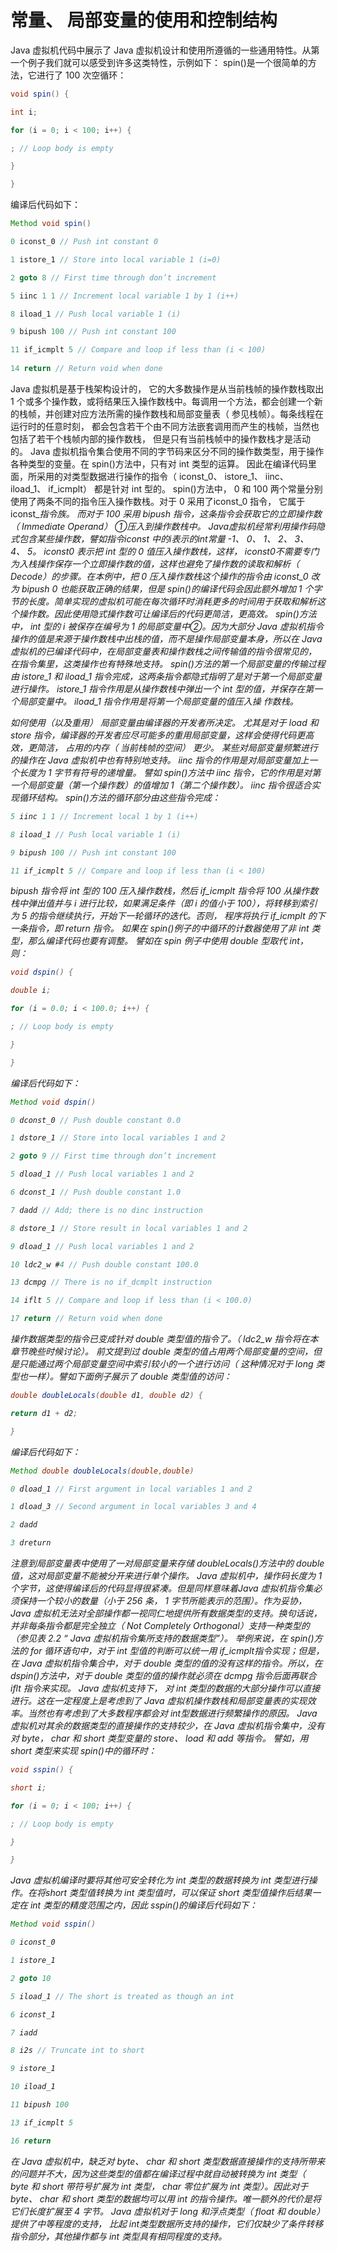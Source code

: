 # 常量、 局部变量的使用和控制结构 

Java 虚拟机代码中展示了 Java 虚拟机设计和使用所遵循的一些通用特性。从第一个例子我们就可以感受到许多这类特性，示例如下：
spin()是一个很简单的方法，它进行了 100 次空循环：

```java
void spin() {

int i;

for (i = 0; i < 100; i++) {

; // Loop body is empty

}

}
```

编译后代码如下：

```java
Method void spin()

0 iconst_0 // Push int constant 0

1 istore_1 // Store into local variable 1 (i=0)

2 goto 8 // First time through don’t increment

5 iinc 1 1 // Increment local variable 1 by 1 (i++)

8 iload_1 // Push local variable 1 (i)

9 bipush 100 // Push int constant 100

11 if_icmplt 5 // Compare and loop if less than (i < 100) 
  
14 return // Return void when done
```

Java 虚拟机是基于栈架构设计的， 它的大多数操作是从当前栈帧的操作数栈取出 1 个或多个操作数，或将结果压入操作数栈中。每调用一个方法，都会创建一个新的栈帧，并创建对应方法所需的操作数栈和局部变量表（ 参见栈帧）。每条线程在运行时的任意时刻， 都会包含若干个由不同方法嵌套调用而产生的栈帧，当然也包括了若干个栈帧内部的操作数栈， 但是只有当前栈帧中的操作数栈才是活动的。
Java 虚拟机指令集合使用不同的字节码来区分不同的操作数类型，用于操作各种类型的变量。在 spin()方法中，只有对 int 类型的运算。 因此在编译代码里面，所采用的对类型数据进行操作的指令（ iconst_0、 istore_1、 iinc、 iload_1、 if_icmplt） 都是针对 int 型的。
spin()方法中， 0 和 100 两个常量分别使用了两条不同的指令压入操作数栈。对于 0 采用了iconst_0 指令， 它属于 iconst_<i>指令族。 而对于 100 采用 bipush 指令，这条指令会获取它的立即操作数（ Immediate Operand） ①压入到操作数栈中。
Java虚拟机经常利用操作码隐式包含某些操作数，譬如指令iconst<i> 中的i表示的int常量 -1、 0、 1、 2、 3、 4、 5。 iconst0 表示把 int 型的 0 值压入操作数栈，这样， iconst0不需要专门为入栈操作保存一个立即操作数的值，这样也避免了操作数的读取和解析（ Decode）的步骤。在本例中，把 0 压入操作数栈这个操作的指令由 iconst_0 改为 bipush 0 也能获取正确的结果，但是 spin()的编译代码会因此额外增加 1 个字节的长度。简单实现的虚拟机可能在每次循环时消耗更多的时间用于获取和解析这个操作数。因此使用隐式操作数可让编译后的代码更简洁，更高效。
spin()方法中， int 型的 i 被保存在编号为 1 的局部变量中②。因为大部分 Java 虚拟机指令操作的值是来源于操作数栈中出栈的值，而不是操作局部变量本身，所以在 Java 虚拟机的已编译代码中，在局部变量表和操作数栈之间传输值的指令很常见的， 在指令集里，这类操作也有特殊地支持。 spin()方法的第一个局部变量的传输过程由 istore_1 和 iload_1 指令完成，这两条指令都隐式指明了是对于第一个局部变量进行操作。 istore_1 指令作用是从操作数栈中弹出一个 int 型的值，并保存在第一个局部变量中。 iload_1 指令作用是将第一个局部变量的值压入操
作数栈。 

如何使用（以及重用） 局部变量由编译器的开发者所决定。 尤其是对于 load 和 store 指令，编译器的开发者应尽可能多的重用局部变量，这样会使得代码更高效，更简洁， 占用的内存（ 当前栈帧的空间） 更少。
某些对局部变量频繁进行的操作在 Java 虚拟机中也有特别地支持。 iinc 指令的作用是对局部变量加上一个长度为 1 字节有符号的递增量。 譬如 spin()方法中 iinc 指令，它的作用是对第一个局部变量（第一个操作数）的值增加 1（第二个操作数）。 iinc 指令很适合实现循环结构。
spin()方法的循环部分由这些指令完成：

```java
5 iinc 1 1 // Increment local 1 by 1 (i++)

8 iload_1 // Push local variable 1 (i)

9 bipush 100 // Push int constant 100

11 if_icmplt 5 // Compare and loop if less than (i < 100)

```

bipush 指令将 int 型的 100 压入操作数栈，然后 if_icmplt 指令将 100 从操作数栈中弹出值并与 i 进行比较，如果满足条件（即 i 的值小于 100），将转移到索引为 5 的指令继续执行，开始下一轮循环的迭代。否则， 程序将执行 if_icmplt 的下一条指令，即 return 指令。
如果在 spin()例子的中循环的计数器使用了非 int 类型，那么编译代码也要有调整。 譬如在 spin 例子中使用 double 型取代 int，则：

```java
void dspin() {

double i;

for (i = 0.0; i < 100.0; i++) {

; // Loop body is empty

}

}
```

编译后代码如下：

```java
Method void dspin()

0 dconst_0 // Push double constant 0.0

1 dstore_1 // Store into local variables 1 and 2

2 goto 9 // First time through don’t increment

5 dload_1 // Push local variables 1 and 2

6 dconst_1 // Push double constant 1.0

7 dadd // Add; there is no dinc instruction

8 dstore_1 // Store result in local variables 1 and 2

9 dload_1 // Push local variables 1 and 2

10 ldc2_w #4 // Push double constant 100.0

13 dcmpg // There is no if_dcmplt instruction

14 iflt 5 // Compare and loop if less than (i < 100.0) 

17 return // Return void when done
```

操作数据类型的指令已变成针对 double 类型值的指令了。（ ldc2_w 指令将在本章节晚些时候讨论）。
前文提到过 double 类型的值占用两个局部变量的空间，但是只能通过两个局部变量空间中索引较小的一个进行访问（ 这种情况对于 long 类型也一样）。譬如下面例子展示了 double 类型值的访问：

```java
double doubleLocals(double d1, double d2) {

return d1 + d2;

}
```

编译后代码如下：

```java
Method double doubleLocals(double,double)

0 dload_1 // First argument in local variables 1 and 2

1 dload_3 // Second argument in local variables 3 and 4

2 dadd

3 dreturn

```

注意到局部变量表中使用了一对局部变量来存储 doubleLocals()方法中的 double 值，这对局部变量不能被分开来进行单个操作。
Java 虚拟机中，操作码长度为 1 个字节，这使得编译后的代码显得很紧凑。但是同样意味着Java 虚拟机指令集必须保持一个较小的数量（小于 256 条， 1 字节所能表示的范围）。作为妥协，Java 虚拟机无法对全部操作都一视同仁地提供所有数据类型的支持。换句话说，并非每条指令都是完全独立（ Not Completely Orthogonal）支持一种类型的（参见表 2.2 “ Java 虚拟机指令集所支持的数据类型”）。
举例来说，在 spin()方法的 for 循环语句中，对于 int 型值的判断可以统一用 if_icmplt指令实现；但是，在 Java 虚拟机指令集合中，对于 double 类型的值的没有这样的指令。所以，在 dspin()方法中，对于 double 类型的值的操作就必须在 dcmpg 指令后面再联合 iflt 指令来实现。
Java 虚拟机支持下， 对 int 类型的数据的大部分操作可以直接进行。这在一定程度上是考虑到了 Java 虚拟机操作数栈和局部变量表的实现效率。当然也有考虑到了大多数程序都会对 int型数据进行频繁操作的原因。 Java 虚拟机对其余的数据类型的直接操作的支持较少，在 Java 虚拟机指令集中，没有对 byte， char 和 short 类型变量的 store、 load 和 add 等指令。 譬如，用 short 类型来实现 spin()中的循环时： 

```java
void sspin() {

short i;

for (i = 0; i < 100; i++) {

; // Loop body is empty

}

}

```

Java 虚拟机编译时要将其他可安全转化为 int 类型的数据转换为 int 类型进行操作。在将short 类型值转换为 int 类型值时，可以保证 short 类型值操作后结果一定在 int 类型的精度范围之内，因此 sspin()的编译后代码如下：

```java
Method void sspin()

0 iconst_0

1 istore_1

2 goto 10

5 iload_1 // The short is treated as though an int

6 iconst_1

7 iadd

8 i2s // Truncate int to short

9 istore_1

10 iload_1

11 bipush 100

13 if_icmplt 5

16 return
```

在 Java 虚拟机中，缺乏对 byte、 char 和 short 类型数据直接操作的支持所带来的问题并不大，因为这些类型的值都在编译过程中就自动被转换为 int 类型（ byte 和 short 带符号扩展为 int 类型， char 零位扩展为 int 类型）。因此对于 byte、 char 和 short 类型的数据均可以用 int 的指令操作。唯一额外的代价是将它们长度扩展至 4 字节。
Java 虚拟机对于 long 和浮点类型（ float 和 double）提供了中等程度的支持， 比起 int类型数据所支持的操作，它们仅缺少了条件转移指令部分，其他操作都与 int 类型具有相同程度的支持。 















